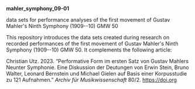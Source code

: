 **mahler_symphony_09-01**

data sets for performance analyses of the first movement of Gustav Mahler's Ninth Symphony (1909--10) GMW 50

This repository introduces the data sets created during research on recorded performances of the first movement of Gustav Mahler's Ninth Symphony (1909--10) GMW 50. It complements the following article:

Christian Utz. 2023. “Performative Form im ersten Satz von Gustav Mahlers Neunter Symphonie. Eine Diskussion der Deutungen von Erwin Stein, Bruno Walter, Leonard Bernstein und Michael Gielen auf Basis einer Korpusstudie zu 121 Aufnahmen.” *Archiv für Musikwissenschaft* 80/2. https://doi.org


